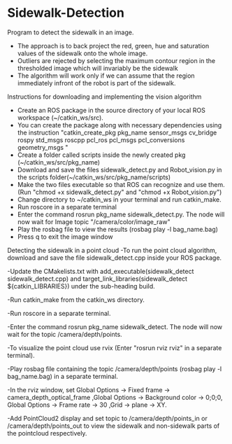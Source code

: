 # Sidewalk-Detection
Program to detect the sidewalk in an image. 
- The approach is to back project the red, green, hue and saturation values of the sidewalk onto the whole image.
- Outliers are rejected by selecting the maximum contour region in the thresholded image which will invariably be the sidewalk
- The algorithm will work only if we can assume that the region immediately infront of the robot is part of the sidewalk. 

Instructions for downloading and implementing the vision algorithm
- Create an ROS package in the source directory of your local ROS workspace (~/catkin_ws/src). 
- You can create the package along with necessary dependencies using the instruction "catkin_create_pkg pkg_name sensor_msgs cv_bridge rospy std_msgs roscpp pcl_ros pcl_msgs pcl_conversions geometry_msgs "
- Create a folder called scripts inside the newly created pkg (~/catkin_ws/src/pkg_name)
- Download and save the files sidewalk_detect.py and Robot_vision.py in the scripts folder(~/catkin_ws/src/pkg_name/scripts)
- Make the two files executable so that ROS can recognize and use them. (Run "chmod +x sidewalk_detect.py" and "chmod +x Robot_vision.py")
- Change directory to ~/catkin_ws in your terminal and run catkin_make. 
- Run roscore in a separate terminal
- Enter the command rosrun pkg_name sidewalk_detect.py. The node will now wait for Image topic "/camera/color/image_raw"
- Play the rosbag file to view the results (rosbag play -l bag_name.bag)
- Press q to exit the image window

Detecting the sidewalk in a point cloud
-To run the point cloud algorithm, download and save the file sidewalk_detect.cpp inside your ROS package. 

-Update the CMakelists.txt with add_executable(sidewalk_detect sidewalk_detect.cpp) and target_link_libraries(sidewalk_detect ${catkin_LIBRARIES}) under the sub-heading build.

-Run catkin_make from the catkin_ws directory.

-Run roscore in a separate terminal.

-Enter the command rosrun pkg_name sidewalk_detect. The node will now wait for the topic /camera/depth/points. 

-To visualize the point cloud use rvix (Enter "rosrun rviz rviz" in a separate terminal).

-Play rosbag file containing the topic /camera/depth/points (rosbag play -l bag_name.bag) in a separate terminal.

-In the rviz window, set Global Options -> Fixed frame -> camera_depth_optical_frame ,Global Options -> Background color -> 0;0;0, Global Options -> Frame rate -> 30 ,Grid -> plane -> XY.

-Add PointCloud2 display and set topic to /camera/depth/points_in or /camera/depth/points_out to view the sidewalk and non-sidewalk parts of the pointcloud respectively.
